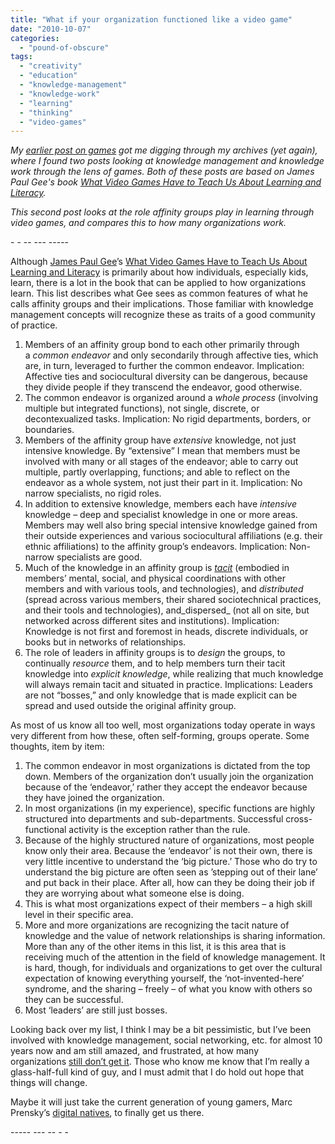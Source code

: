 ```yaml
---
title: "What if your organization functioned like a video game"
date: "2010-10-07"
categories: 
  - "pound-of-obscure"
tags: 
  - "creativity"
  - "education"
  - "knowledge-management"
  - "knowledge-work"
  - "learning"
  - "thinking"
  - "video-games"
---
```


_My [earlier post on games](http://blog.gbrettmiller.com/life-is-not-a-game-or-is-it/) got me digging through my archives (yet again), where I found two posts looking at knowledge management and knowledge work through the lens of games. Both of these posts are based on James Paul Gee's book [What Video Games Have to Teach Us About Learning and Literacy](http://www.amazon.com/gp/product/1403984530?ie=UTF8&tag=gbrettmiller-20&linkCode=as2&camp=1789&creative=9325&creativeASIN=1403984530)._

_This second post looks at the role affinity groups play in learning through video games, and compares this to how many organizations work._

\- - -- --- -----

Although [James Paul Gee](http://website.education.wisc.edu/gls/people_gee.htm "Bio - James Gee (UW-Madison)")’s [What Video Games Have to Teach Us About Learning and Literacy](http://astore.amazon.com/gbrettmiller-20/detail/1403965382/002-9091504-7932015 "aStore - What Video Games Have to Teach Us About Learning and Literacy") is primarily about how individuals, especially kids, learn, there is a lot in the book that can be applied to how organizations learn. This list describes what Gee sees as common features of what he calls affinity groups and their implications. Those familiar with knowledge management concepts will recognize these as traits of a good community of practice.

1. Members of an affinity group bond to each other primarily through a _common endeavor_ and only secondarily through affective ties, which are, in turn, leveraged to further the common endeavor. Implication: Affective ties and sociocultural diversity can be dangerous, because they divide people if they transcend the endeavor, good otherwise.
2. The common endeavor is organized around a _whole process_ (involving multiple but integrated functions), not single, discrete, or decontexualized tasks. Implication: No rigid departments, borders, or boundaries.
3. Members of the affinity group have _extensive_ knowledge, not just intensive knowledge. By “extensive” I mean that members must be involved with many or all stages of the endeavor; able to carry out multiple, partly overlapping, functions; and able to reflect on the endeavor as a whole system, not just their part in it. Implication: No narrow specialists, no rigid roles.
4. In addition to extensive knowledge, members each have _intensive_ knowledge – deep and specialist knowledge in one or more areas. Members may well also bring special intensive knowledge gained from their outside experiences and various sociocultural affiliations (e.g. their ethnic affiliations) to the affinity group’s endeavors. Implication: Non-narrow specialists are good.
5. Much of the knowledge in an affinity group is [_tacit_](http://nsl.gbrettmiller.com/2007/thoughts-on-knowledge-management-and-knowledge-work "NSL - Thoughts on knowledge management and knowledge work") (embodied in members’ mental, social, and physical coordinations with other members and with various tools, and technologies), and _distributed_ (spread across various members, their shared sociotechnical practices, and their tools and technologies), and_dispersed_ (not all on site, but networked across different sites and institutions). Implication: Knowledge is not first and foremost in heads, discrete individuals, or books but in networks of relationships.
6. The role of leaders in affinity groups is to _design_ the groups, to continually _resource_ them, and to help members turn their tacit knowledge into _explicit knowledge_, while realizing that much knowledge will always remain tacit and situated in practice. Implications: Leaders are not “bosses,” and only knowledge that is made explicit can be spread and used outside the original affinity group.

As most of us know all too well, most organizations today operate in ways very different from how these, often self-forming, groups operate. Some thoughts, item by item:

1. The common endeavor in most organizations is dictated from the top down. Members of the organization don’t usually join the organization because of the ‘endeavor,’ rather they accept the endeavor because they have joined the organization.
2. In most organizations (in my experience), specific functions are highly structured into departments and sub-departments. Successful cross-functional activity is the exception rather than the rule.
3. Because of the highly structured nature of organizations, most people know only their area. Because the ‘endeavor’ is not their own, there is very little incentive to understand the ‘big picture.’ Those who do try to understand the big picture are often seen as ’stepping out of their lane’ and put back in their place. After all, how can they be doing their job if they are worrying about what someone else is doing.
4. This is what most organizations expect of their members – a high skill level in their specific area.
5. More and more organizations are recognizing the tacit nature of knowledge and the value of network relationships is sharing information. More than any of the other items in this list, it is this area that is receiving much of the attention in the field of knowledge management. It is hard, though, for individuals and organizations to get over the cultural expectation of knowing everything yourself, the ‘not-invented-here’ syndrome, and the sharing – freely – of what you know with others so they can be successful.
6. Most ‘leaders’ are still just bosses.

Looking back over my list, I think I may be a bit pessimistic, but I’ve been involved with knowledge management, social networking, etc. for almost 10 years now and am still amazed, and frustrated, at how many organizations [still don’t get it](http://nsl.blogspot.com/2005/09/changing-resistance-into-understanding.html "NSL (original) - Changing resistance into understanding"). Those who know me know that I’m really a glass-half-full kind of guy, and I must admit that I do hold out hope that things will change.

Maybe it will just take the current generation of young gamers, Marc Prensky’s [digital natives](http://nsl.gbrettmiller.com/video-games-future-of-education-or-harmful-addiction/ "Video Games: Future of education or harmful addiction"), to finally get us there.

\----- --- -- - -
